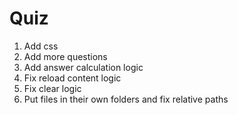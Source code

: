 Quiz
====

1. Add css
2. Add more questions
3. Add answer calculation logic
4. Fix reload content logic
5. Fix clear logic
6. Put files in their own folders and fix relative paths
